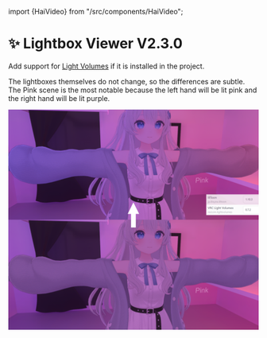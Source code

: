 ﻿import {HaiVideo} from "/src/components/HaiVideo";

# ✨ Lightbox Viewer V2.3.0

Add support for [Light Volumes](https://github.com/REDSIM/VRCLightVolumes) if it is installed in the project.

The lightboxes themselves do not change, so the differences are subtle.
The Pink scene is the most notable because the left hand will be lit pink and the right hand will be lit purple.

![lightvolume-Unity_jqyphEGfvy.png](..%2Fdocs%2Fproducts%2Fimg%2Flightbox-viewer%2Flightvolume-Unity_jqyphEGfvy.png)

<HaiVideo src="./img/lightbox-viewer/gvIpDdvoyu.mp4" loop={true}></HaiVideo>